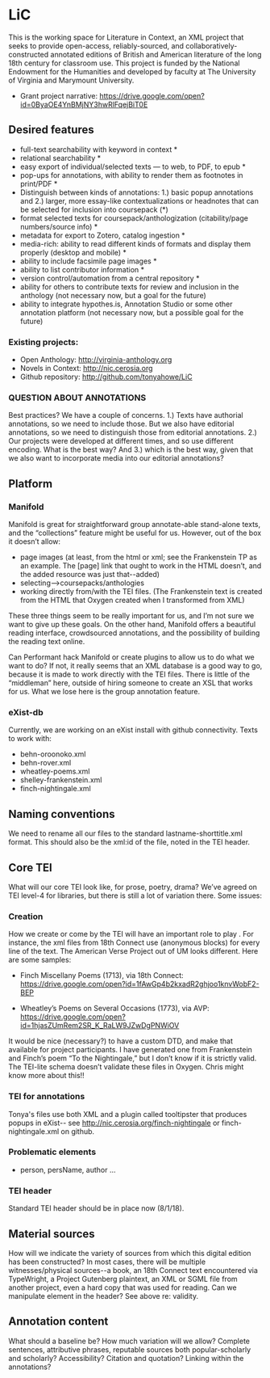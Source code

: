 # LiC

This is the working space for Literature in Context, an XML project that seeks to provide open-access, reliably-sourced, and collaboratively-constructed annotated editions of British and American literature of the long 18th century for classroom use. This project is funded by the National Endowment for the Humanities and developed by faculty at The University of Virginia and Marymount University.

+ Grant project narrative: https://drive.google.com/open?id=0ByaOE4YnBMjNY3hwRlFqejBiT0E

## Desired features

- full-text searchability with keyword in context *
- relational searchability *
- easy export of individual/selected texts — to web, to PDF, to epub *
- pop-ups for annotations, with ability to render them as footnotes in print/PDF *
- Distinguish between kinds of annotations: 1.) basic popup annotations and 2.) larger, more essay-like contextualizations or headnotes that can be selected for inclusion into coursepack (*)
- format selected texts for coursepack/anthologization (citability/page numbers/source info) *
- metadata for export to Zotero, catalog ingestion *
- media-rich: ability to read different kinds of formats and display them properly (desktop and mobile) *
- ability to include facsimile page images *
- ability to list contributor information *
- version control/automation from a central repository *
- ability for others to contribute texts for review and inclusion in the anthology (not necessary now, but a goal for the future)
- ability to integrate hypothes.is, Annotation Studio or some other annotation platform (not necessary now, but a possible goal for the future)

### Existing projects:
+ Open Anthology: http://virginia-anthology.org
+ Novels in Context: http://nic.cerosia.org
+ Github repository: http://github.com/tonyahowe/LiC

### QUESTION ABOUT ANNOTATIONS
Best practices? We have a couple of concerns. 1.) Texts have authorial annotations, so we need to include those. But we also have editorial annotations, so we need to distinguish those from editorial annotations. 2.) Our projects were developed at different times, and so use different encoding. What is the best way? And 3.) which is the best way, given that we also want to incorporate media into our editorial annotations? 

## Platform

### Manifold 
Manifold is great for straightforward group annotate-able stand-alone texts, and the “collections” feature might be useful for us. However, out of the box it doesn’t allow: 
- page images (at least, from the html or xml; see the Frankenstein TP as an example. The [page] link that ought to work in the HTML doesn’t, and the added resource was just that--added)
- selecting-->coursepacks/anthologies
- working directly from/with the TEI files. (The Frankenstein text is created from the HTML that Oxygen created when I transformed from XML)

These three things seem to be really important for us, and I’m not sure we want to give up these goals. On the other hand, Manifold offers a beautiful reading interface, crowdsourced annotations, and the possibility of building the reading text online. 

Can Performant hack Manifold or create plugins to allow us to do what we want to do? If not, it really seems that an XML database is a good way to go, because it is made to work directly with the TEI files. There is little of the “middleman” here, outside of hiring someone to create an XSL that works for us. What we lose here is the group annotation feature. 

### eXist-db
Currently, we are working on an eXist install with github connectivity. Texts to work with:
- behn-oroonoko.xml
- behn-rover.xml
- wheatley-poems.xml
- shelley-frankenstein.xml
- finch-nightingale.xml

## Naming conventions
We need to rename all our files to the standard lastname-shorttitle.xml format. This should also be the xml:id of the file, noted in the TEI header.

## Core TEI
What will our core TEI look like, for prose, poetry, drama? We’ve agreed on TEI level-4 for libraries, but there is still a lot of variation there. Some issues:

### Creation
How we create or come by the TEI will have an important role to play . For instance, the xml files from 18th Connect use <ab> (anonymous blocks) for every line of the text. The American Verse Project out of UM looks different. Here are some samples:

+ Finch Miscellany Poems (1713), via 18th Connect: https://drive.google.com/open?id=1fAwGp4b2kxadR2ghjoo1knvWobF2-BEP

+ Wheatley’s Poems on Several Occasions (1773), via AVP: 
https://drive.google.com/open?id=1hjasZUmRem2SR_K_RaLW9JZwDgPNWiOV 

It would be nice (necessary?) to have a custom DTD, and make that available for project participants. I have generated one from Frankenstein and Finch’s poem “To the Nightingale,” but I don’t know if it is strictly valid. The TEI-lite schema doesn’t validate these files in Oxygen. Chris might know more about this!!

### TEI for annotations
Tonya's files use both XML and a plugin called tooltipster that produces popups in eXist-- see http://nic.cerosia.org/finch-nightingale or finch-nightingale.xml on github. 

### Problematic elements
+ person, persName, author
...

### TEI header
Standard TEI header should be in place now (8/1/18).  

## Material sources
How will we indicate the variety of sources from which this digital edition has been constructed? In most cases, there will be multiple witnesses/physical sources--a book, an 18th Connect text encountered via TypeWright, a Project Gutenberg plaintext, an XML or SGML file from another project, even a hard copy that was used for reading. Can we manipulate <sourcerDesc><imprint> element in the header? See above re: validity.

## Annotation content
What should a baseline be? How much variation will we allow? Complete sentences, attributive phrases, reputable sources both popular-scholarly and scholarly? Accessibility? Citation and quotation? Linking within the annotations? 

